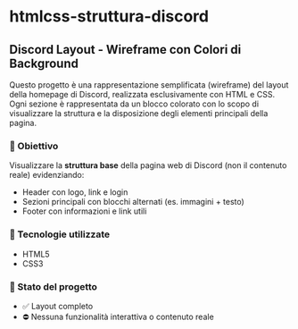 # htmlcss-struttura-discord

## Discord Layout - Wireframe con Colori di Background

Questo progetto è una rappresentazione semplificata (wireframe) del layout della homepage di Discord, realizzata esclusivamente con HTML e CSS. Ogni sezione è rappresentata da un blocco colorato con lo scopo di visualizzare la struttura e la disposizione degli elementi principali della pagina.

### 📐 Obiettivo

Visualizzare la **struttura base** della pagina web di Discord (non il contenuto reale) evidenziando:

- Header con logo, link e login  
- Sezioni principali con blocchi alternati (es. immagini + testo)  
- Footer con informazioni e link utili  

### 🧱 Tecnologie utilizzate

- HTML5  
- CSS3

### 🚧 Stato del progetto

- ✅ Layout completo  
- ⛔ Nessuna funzionalità interattiva o contenuto reale
